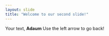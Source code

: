 ```yaml
---
layout: slide
title: "Welcome to our second slide!"
---
```

Your text, __Adaum__
Use the left arrow to go back!
